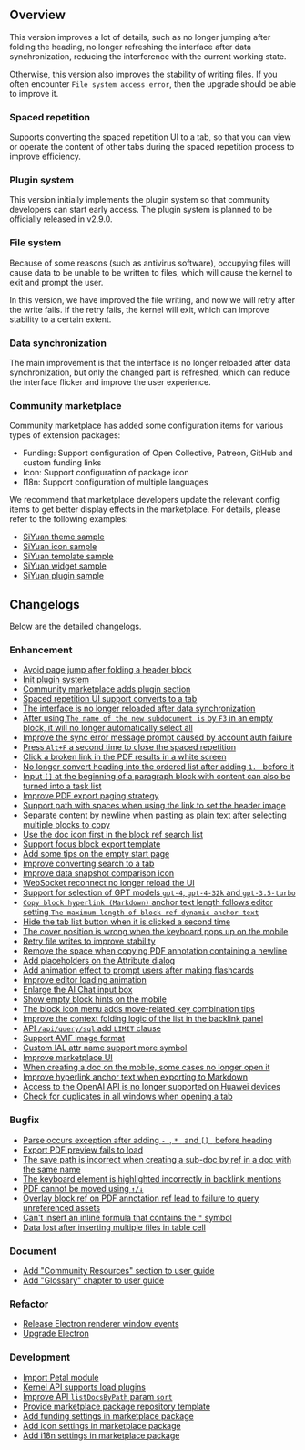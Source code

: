 ## Overview

This version improves a lot of details, such as no longer jumping after folding the heading, no longer refreshing the interface after data synchronization, reducing the interference with the current working state.

Otherwise, this version also improves the stability of writing files. If you often encounter `File system access error`, then the upgrade should be able to improve it.

### Spaced repetition

Supports converting the spaced repetition UI to a tab, so that you can view or operate the content of other tabs during the spaced repetition process to improve efficiency.

### Plugin system

This version initially implements the plugin system so that community developers can start early access. The plugin system is planned to be officially released in v2.9.0.

### File system

Because of some reasons (such as antivirus software), occupying files will cause data to be unable to be written to files, which will cause the kernel to exit and prompt the user.

In this version, we have improved the file writing, and now we will retry after the write fails. If the retry fails, the kernel will exit, which can improve stability to a certain extent.

### Data synchronization

The main improvement is that the interface is no longer reloaded after data synchronization, but only the changed part is refreshed, which can reduce the interface flicker and improve the user experience.

### Community marketplace

Community marketplace has added some configuration items for various types of extension packages:

* Funding: Support configuration of Open Collective, Patreon, GitHub and custom funding links
* Icon: Support configuration of package icon
* I18n: Support configuration of multiple languages

We recommend that marketplace developers update the relevant config items to get better display effects in the marketplace. For details, please refer to the following examples:

* [SiYuan theme sample](https://github.com/siyuan-note/theme-sample)
* [SiYuan icon sample](https://github.com/siyuan-note/icon-sample)
* [SiYuan template sample](https://github.com/siyuan-note/template-sample)
* [SiYuan widget sample](https://github.com/siyuan-note/widget-sample)
* [SiYuan plugin sample](https://github.com/siyuan-note/plugin-sample)

## Changelogs

Below are the detailed changelogs.

### Enhancement

* [Avoid page jump after folding a header block](https://github.com/siyuan-note/siyuan/issues/7785)
* [Init plugin system](https://github.com/siyuan-note/siyuan/issues/8041)
* [Community marketplace adds plugin section](https://github.com/siyuan-note/siyuan/issues/8043)
* [Spaced repetition UI support converts to a tab](https://github.com/siyuan-note/siyuan/issues/8061)
* [The interface is no longer reloaded after data synchronization](https://github.com/siyuan-note/siyuan/issues/8098)
* [After using `The name of the new subdocument is` by `F3` in an empty block, it will no longer automatically select all](https://github.com/siyuan-note/siyuan/issues/8099)
* [Improve the sync error message prompt caused by account auth failure](https://github.com/siyuan-note/siyuan/issues/8101)
* [Press `Alt+F` a second time to close the spaced repetition](https://github.com/siyuan-note/siyuan/issues/8102)
* [Click a broken link in the PDF results in a white screen](https://github.com/siyuan-note/siyuan/issues/8103)
* [No longer convert heading into the ordered list after adding `1. ` before it](https://github.com/siyuan-note/siyuan/issues/8105)
* [Input `[]` at the beginning of a paragraph block with content can also be turned into a task list](https://github.com/siyuan-note/siyuan/issues/8108)
* [Improve PDF export paging strategy](https://github.com/siyuan-note/siyuan/pull/8110)
* [Support path with spaces when using the link to set the header image](https://github.com/siyuan-note/siyuan/issues/8113)
* [Separate content by newline when pasting as plain text after selecting multiple blocks to copy](https://github.com/siyuan-note/siyuan/issues/8114)
* [Use the doc icon first in the block ref search list](https://github.com/siyuan-note/siyuan/issues/8115)
* [Support focus block export template](https://github.com/siyuan-note/siyuan/issues/8117)
* [Add some tips on the empty start page](https://github.com/siyuan-note/siyuan/issues/8120)
* [Improve converting search to a tab](https://github.com/siyuan-note/siyuan/issues/8139)
* [Improve data snapshot comparison icon](https://github.com/siyuan-note/siyuan/issues/8140)
* [WebSocket reconnect no longer reload the UI](https://github.com/siyuan-note/siyuan/issues/8141)
* [Support for selection of GPT models `gpt-4`, `gpt-4-32k` and `gpt-3.5-turbo`](https://github.com/siyuan-note/siyuan/issues/8142)
* [`Copy block hyperlink (Markdown)` anchor text length follows editor setting `The maximum length of block ref dynamic anchor text`](https://github.com/siyuan-note/siyuan/issues/8144)
* [Hide the tab list button when it is clicked a second time](https://github.com/siyuan-note/siyuan/issues/8147)
* [The cover position is wrong when the keyboard pops up on the mobile](https://github.com/siyuan-note/siyuan/issues/8148)
* [Retry file writes to improve stability](https://github.com/siyuan-note/siyuan/issues/8149)
* [Remove the space when copying PDF annotation containing a newline](https://github.com/siyuan-note/siyuan/issues/8152)
* [Add placeholders on the Attribute dialog](https://github.com/siyuan-note/siyuan/issues/8154)
* [Add animation effect to prompt users after making flashcards](https://github.com/siyuan-note/siyuan/issues/8157)
* [Improve editor loading animation](https://github.com/siyuan-note/siyuan/issues/8158)
* [Enlarge the AI Chat input box](https://github.com/siyuan-note/siyuan/issues/8161)
* [Show empty block hints on the mobile](https://github.com/siyuan-note/siyuan/issues/8162)
* [The block icon menu adds move-related key combination tips](https://github.com/siyuan-note/siyuan/issues/8163)
* [Improve the context folding logic of the list in the backlink panel](https://github.com/siyuan-note/siyuan/issues/8165)
* [API `/api/query/sql` add `LIMIT` clause](https://github.com/siyuan-note/siyuan/issues/8167)
* [Support AVIF image format](https://github.com/siyuan-note/siyuan/issues/8170)
* [Custom IAL attr name support more symbol](https://github.com/siyuan-note/siyuan/pull/8172)
* [Improve marketplace UI](https://github.com/siyuan-note/siyuan/issues/8181)
* [When creating a doc on the mobile, some cases no longer open it](https://github.com/siyuan-note/siyuan/issues/8184)
* [Improve hyperlink anchor text when exporting to Markdown](https://github.com/siyuan-note/siyuan/issues/8191)
* [Access to the OpenAI API is no longer supported on Huawei devices](https://github.com/siyuan-note/siyuan/issues/8192)
* [Check for duplicates in all windows when opening a tab](https://github.com/siyuan-note/siyuan/issues/8193)

### Bugfix

* [Parse occurs exception after adding `- `, `* ` and `[] ` before heading](https://github.com/siyuan-note/siyuan/issues/8106)
* [Export PDF preview fails to load](https://github.com/siyuan-note/siyuan/issues/8126)
* [The save path is incorrect when creating a sub-doc by ref in a doc with the same name](https://github.com/siyuan-note/siyuan/issues/8138)
* [The keyboard element is highlighted incorrectly in backlink mentions](https://github.com/siyuan-note/siyuan/issues/8143)
* [PDF cannot be moved using `↑/↓`](https://github.com/siyuan-note/siyuan/issues/8164)
* [Overlay block ref on PDF annotation ref lead to failure to query unreferenced assets](https://github.com/siyuan-note/siyuan/issues/8186)
* [Can't insert an inline formula that contains the `"` symbol](https://github.com/siyuan-note/siyuan/issues/8190)
* [Data lost after inserting multiple files in table cell](https://github.com/siyuan-note/siyuan/issues/8196)

### Document

* [Add "Community Resources" section to user guide](https://github.com/siyuan-note/siyuan/issues/8123)
* [Add "Glossary" chapter to user guide](https://github.com/siyuan-note/siyuan/issues/8137)

### Refactor

* [Release Electron renderer window events](https://github.com/siyuan-note/siyuan/issues/8107)
* [Upgrade Electron](https://github.com/siyuan-note/siyuan/issues/8197)

### Development

* [Import Petal module](https://github.com/siyuan-note/siyuan/pull/8001)
* [Kernel API supports load plugins](https://github.com/siyuan-note/siyuan/issues/8044)
* [Improve API `listDocsByPath` param `sort`](https://github.com/siyuan-note/siyuan/pull/8156)
* [Provide marketplace package repository template](https://github.com/siyuan-note/siyuan/issues/8168)
* [Add funding settings in marketplace package](https://github.com/siyuan-note/siyuan/issues/8171)
* [Add icon settings in marketplace package](https://github.com/siyuan-note/siyuan/issues/8174)
* [Add i18n settings in marketplace package](https://github.com/siyuan-note/siyuan/issues/8177)
